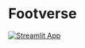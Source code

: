 # Footverse

[![Streamlit App](https://static.streamlit.io/badges/streamlit_badge_black_white.svg)](https://share.streamlit.io/sahil-gidwani/footverse/main)
